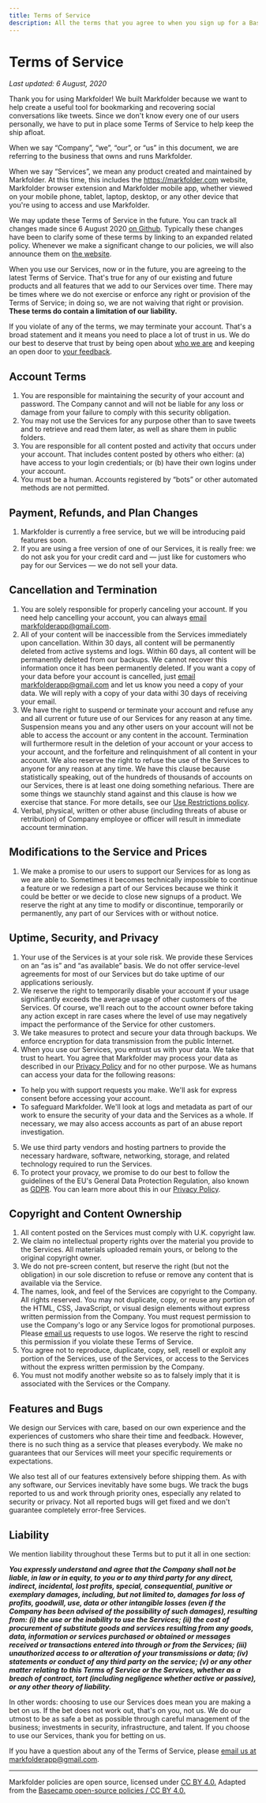```yaml
---
title: Terms of Service
description: All the terms that you agree to when you sign up for a Basecamp product.
---
```


# Terms of Service

*Last updated: 6 August, 2020*

Thank you for using Markfolder! We built Markfolder because we want to help create a useful tool for bookmarking and recovering social conversations like tweets. Since we don't know every one of our users personally, we have to put in place some Terms of Service to help keep the ship afloat.

When we say “Company”, “we”, “our”, or “us” in this document, we are referring to the business that owns and runs Markfolder.

When we say “Services”, we mean any product created and maintained by Markfolder. At this time, this includes the https://markfolder.com website, Markfolder browser extension and Markfolder mobile app, whether viewed on your mobile phone, tablet, laptop, desktop, or any other device that you're using to access and use Markfolder.

We may update these Terms of Service in the future. You can track all changes made since 6 August 2020 [on Github](https://github.com/Markfolder/policies). Typically these changes have been to clarify some of these terms by linking to an expanded related policy. Whenever we make a significant change to our policies, we will also announce them on [the website](https://markfolder.com/).

When you use our Services, now or in the future, you are agreeing to the latest Terms of Service. That's true for any of our existing and future products and all features that we add to our Services over time. There may be times where we do not exercise or enforce any right or provision of the Terms of Service; in doing so, we are not waiving that right or provision. **These terms do contain a limitation of our liability.**

If you violate of any of the terms, we may terminate your account. That's a broad statement and it means you need to place a lot of trust in us. We do our best to deserve that trust by being open about [who we are](https://markfolder.com/about) and keeping an open door to [your feedback](markfolderapp@gmail.com).

## Account Terms

1. You are responsible for maintaining the security of your account and password. The Company cannot and will not be liable for any loss or damage from your failure to comply with this security obligation.
2. You may not use the Services for any purpose other than to save tweets and to retrieve and read them later, as well as share them in public folders.
3. You are responsible for all content posted and activity that occurs under your account. That includes content posted by others who either: (a) have access to your login credentials; or (b) have their own logins under your account.
4. You must be a human. Accounts registered by “bots” or other automated methods are not permitted.

## Payment, Refunds, and Plan Changes

1. Markfolder is currently a free service, but we will be introducing paid features soon.
2. If you are using a free version of one of our Services, it is really free: we do not ask you for your credit card and — just like for customers who pay for our Services — we do not sell your data.

## Cancellation and Termination

1. You are solely responsible for properly canceling your account. If you need help cancelling your account, you can always [email markfolderapp@gmail.com](mailto:markfolderapp@gmail.com).
2. All of your content will be inaccessible from the Services immediately upon cancellation. Within 30 days, all content will be permanently deleted from active systems and logs. Within 60 days, all content will be permanently deleted from our backups. We cannot recover this information once it has been permanently deleted. If you want a copy of your data before your account is cancelled, just [email markfolderapp@gmail.com](mailto:markfolderapp@gmail.com) and let us know you need a copy of your data. We will reply with a copy of your data withi 30 days of receiving your email.
3. We have the right to suspend or terminate your account and refuse any and all current or future use of our Services for any reason at any time. Suspension means you and any other users on your account will not be able to access the account or any content in the account. Termination will furthermore result in the deletion of your account or your access to your account, and the forfeiture and relinquishment of all content in your account. We also reserve the right to refuse the use of the Services to anyone for any reason at any time. We have this clause because statistically speaking, out of the hundreds of thousands of accounts on our Services, there is at least one doing something nefarious. There are some things we staunchly stand against and this clause is how we exercise that stance. For more details, see our [Use Restrictions policy](/abuse).
5. Verbal, physical, written or other abuse (including threats of abuse or retribution) of Company employee or officer will result in immediate account termination.

## Modifications to the Service and Prices

1. We make a promise to our users to support our Services for as long as we are able to. Sometimes it becomes technically impossible to continue a feature or we redesign a part of our Services because we think it could be better or we decide to close new signups of a product. We reserve the right at any time to modify or discontinue, temporarily or permanently, any part of our Services with or without notice.

## Uptime, Security, and Privacy

1. Your use of the Services is at your sole risk. We provide these Services on an “as is” and “as available” basis. We do not offer service-level agreements for most of our Services but do take uptime of our applications seriously.
2. We reserve the right to temporarily disable your account if your usage significantly exceeds the average usage of other customers of the Services. Of course, we'll reach out to the account owner before taking any action except in rare cases where the level of use may negatively impact the performance of the Service for other customers.
3. We take measures to protect and secure your data through backups. We enforce encryption for data transmission from the public Internet.
4. When you use our Services, you entrust us with your data. We take that trust to heart. You agree that Markfolder may process your data as described in our [Privacy Policy](/privacy) and for no other purpose. We as humans can access your data for the following reasons:
- To help you with support requests you make. We'll ask for express consent before accessing your account.
- To safeguard Markfolder. We'll look at logs and metadata as part of our work to ensure the security of your data and the Services as a whole. If necessary, we may also access accounts as part of an abuse report investigation.
5. We use third party vendors and hosting partners to provide the necessary hardware, software, networking, storage, and related technology required to run the Services.
6. To protect your provacy, we promise to do our best to follow the guidelines of the EU's General Data Protection Regulation, also known as [GDPR](https://gdpr-info.eu/). You can learn more about this in our [Privacy Policy](/privacy).

## Copyright and Content Ownership

1. All content posted on the Services must comply with U.K. copyright law.
2. We claim no intellectual property rights over the material you provide to the Services. All materials uploaded remain yours, or belong to the original copyright owner.
3. We do not pre-screen content, but reserve the right (but not the obligation) in our sole discretion to refuse or remove any content that is available via the Service.
4. The names, look, and feel of the Services are copyright to the Company. All rights reserved. You may not duplicate, copy, or reuse any portion of the HTML, CSS, JavaScript, or visual design elements without express written permission from the Company. You must request permission to use the Company's logo or any Service logos for promotional purposes. Please [email us](markfolderapp@gmail.com) requests to use logos. We reserve the right to rescind this permission if you violate these Terms of Service.
5. You agree not to reproduce, duplicate, copy, sell, resell or exploit any portion of the Services, use of the Services, or access to the Services without the express written permission by the Company.
6. You must not modify another website so as to falsely imply that it is associated with the Services or the Company.

## Features and Bugs

We design our Services with care, based on our own experience and the experiences of customers who share their time and feedback. However, there is no such thing as a service that pleases everybody. We make no guarantees that our Services will meet your specific requirements or expectations.

We also test all of our features extensively before shipping them. As with any software, our Services inevitably have some bugs. We track the bugs reported to us and work through priority ones, especially any related to security or privacy. Not all reported bugs will get fixed and we don't guarantee completely error-free Services.

## Liability

We mention liability throughout these Terms but to put it all in one section:

***You expressly understand and agree that the Company shall not be liable, in law or in equity, to you or to any third party for any direct, indirect, incidental, lost profits, special, consequential, punitive or exemplary damages, including, but not limited to, damages for loss of profits, goodwill, use, data or other intangible losses (even if the Company has been advised of the possibility of such damages), resulting from: (i) the use or the inability to use the Services; (ii) the cost of procurement of substitute goods and services resulting from any goods, data, information or services purchased or obtained or messages received or transactions entered into through or from the Services; (iii) unauthorized access to or alteration of your transmissions or data; (iv) statements or conduct of any third party on the service; (v) or any other matter relating to this Terms of Service or the Services, whether as a breach of contract, tort (including negligence whether active or passive), or any other theory of liability.***

In other words: choosing to use our Services does mean you are making a bet on us. If the bet does not work out, that's on you, not us. We do our utmost to be as safe a bet as possible through careful management of the business; investments in security, infrastructure, and talent. If you choose to use our Services, thank you for betting on us.

If you have a question about any of the Terms of Service, please [email us at markfolderapp@gmail.com](mailto:markfolderapp@gmail.com).

-----

Markfolder policies are open source, licensed under [CC BY 4.0.](https://creativecommons.org/licenses/by/4.0/) Adapted from the [Basecamp open-source policies / CC BY 4.0.](https://github.com/basecamp/policies)
